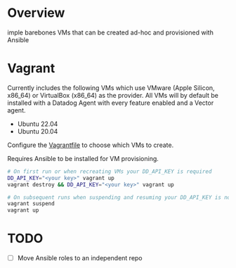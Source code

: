 # Overview

imple barebones VMs that can be created ad-hoc and provisioned with Ansible

# Vagrant

Currently includes the following VMs which use VMware (Apple Silicon, x86_64) or VirtualBox (x86_64) as the provider. All VMs will by default be installed with a Datadog Agent with every feature enabled and a Vector agent.

- Ubuntu 22.04
- Ubuntu 20.04

Configure the [Vagrantfile](Vagrantfile) to choose which VMs to create.

Requires Ansible to be installed for VM provisioning.

```bash
# On first run or when recreating VMs your DD_API_KEY is required
DD_API_KEY="<your key>" vagrant up
vagrant destroy && DD_API_KEY="<your key>" vagrant up

# On subsequent runs when suspending and resuming your DD_API_KEY is not required
vagrant suspend
vagrant up
```

# TODO

- [ ] Move Ansible roles to an independent repo
